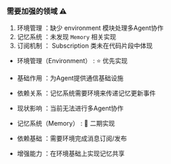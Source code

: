 ### 需要加强的领域 ⚠️
1. 环境管理 ：缺少 environment 模块处理多Agent协作
2. 记忆系统 ：未发现 `Memory` 相关实现
3. 订阅机制 ： Subscription 类未在代码片段中体现

- 环境管理（Environment） : ⭐️ 优先实现

- 基础作用 ：为Agent提供通信基础设施
- 依赖关系 ：记忆系统需要环境来传递记忆更新事件
- 现状影响 ：当前无法进行多Agent协作
- 记忆系统（Memory） : 🧠 二期实现

- 依赖基础 ：需要环境完成消息订阅/发布
- 增强能力 ：在环境基础上实现记忆共享